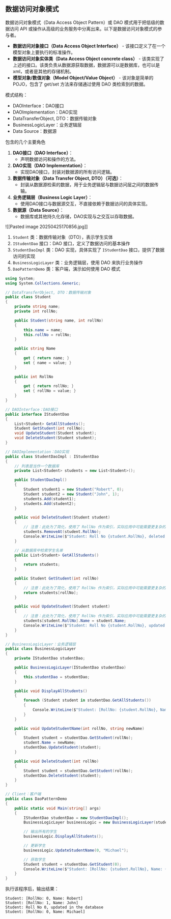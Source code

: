 ## 数据访问对象模式
数据访问对象模式（Data Access Object Pattern）或 DAO 模式用于把低级的数据访问 API 或操作从高级的业务服务中分离出来。以下是数据访问对象模式的参与者。
- **数据访问对象接口（Data Access Object Interface）** - 该接口定义了在一个模型对象上要执行的标准操作。
- **数据访问对象实体类（Data Access Object concrete class）** - 该类实现了上述的接口。该类负责从数据源获取数据，数据源可以是数据库，也可以是 xml，或者是其他的存储机制。
- **模型对象/数值对象（Model Object/Value Object）** - 该对象是简单的 POJO，包含了 get/set 方法来存储通过使用 DAO 类检索到的数据。

模式结构：
- DAOInterface：DAO接口
- DAOImplementation：DAO实现
- DataTransferObject, DTO：数据传输对象
- BusinessLogicLayer：业务逻辑层
- Data Source：数据源

包含的几个主要角色
1. **DAO接口（DAO Interface）**：
    - 声明数据访问和操作的方法。
2. **DAO实现（DAO Implementation）**：
    - 实现DAO接口，封装对数据源的所有访问逻辑。
3. **数据传输对象（Data Transfer Object, DTO）（可选）**：
    - 封装从数据源检索的数据，用于业务逻辑层与数据访问层之间的数据传输。
4. **业务逻辑层（Business Logic Layer）**：
    - 使用DAO接口与数据源交互，不直接依赖于数据访问的具体实现。
5. **数据源（Data Source）**：
    - 数据库或其他持久化存储，DAO实现与之交互以存取数据。

![[Pasted image 20250425170856.jpg]]

1. `Student` 类：数据传输对象（DTO），表示学生实体
2. `IStudentDao` 接口：DAO 接口，定义了数据访问的基本操作
3. `StudentDaoImpl` 类：DAO 实现，具体实现了 `IStudentDao` 接口，提供了数据访问的实现
4. `BusinessLogicLayer` 类：业务逻辑层，使用 DAO 来执行业务操作
5. `DaoPatternDemo` 类：客户端，演示如何使用 DAO 模式

``` cs
using System;
using System.Collections.Generic;

// DataTransferObject, DTO：数据传输对象
public class Student
{
    private string name;
    private int rollNo;

    public Student(string name, int rollNo)
    {
        this.name = name;
        this.rollNo = rollNo;
    }

    public string Name
    {
        get { return name; }
        set { name = value; }
    }

    public int RollNo
    {
        get { return rollNo; }
        set { rollNo = value; }
    }
}

// DAOInterface：DAO接口
public interface IStudentDao
{
    List<Student> GetAllStudents();
    Student GetStudent(int rollNo);
    void UpdateStudent(Student student);
    void DeleteStudent(Student student);
}

// DAOImplementation：DAO实现
public class StudentDaoImpl : IStudentDao
{
    // 列表是当作一个数据库
    private List<Student> students = new List<Student>();

    public StudentDaoImpl()
    {
        Student student1 = new Student("Robert", 0);
        Student student2 = new Student("John", 1);
        students.Add(student1);
        students.Add(student2);
    }

    public void DeleteStudent(Student student)
    {
        // 注意：此处为了简化，使用了 RollNo 作为索引，实际应用中可能需要更复杂的查找逻辑
        students.RemoveAt(student.RollNo);
        Console.WriteLine($"Student: Roll No {student.RollNo}, deleted from database");
    }

    // 从数据库中检索学生名单
    public List<Student> GetAllStudents()
    {
        return students;
    }

    public Student GetStudent(int rollNo)
    {
        // 注意：此处为了简化，使用了 RollNo 作为索引，实际应用中可能需要更复杂的查找逻辑
        return students[rollNo];
    }

    public void UpdateStudent(Student student)
    {
        // 注意：此处为了简化，使用了 RollNo 作为索引，实际应用中可能需要更复杂的查找逻辑
        students[student.RollNo].Name = student.Name;
        Console.WriteLine($"Student: Roll No {student.RollNo}, updated in the database");
    }
}

// BusinessLogicLayer：业务逻辑层
public class BusinessLogicLayer
{
    private IStudentDao studentDao;

    public BusinessLogicLayer(IStudentDao studentDao)
    {
        this.studentDao = studentDao;
    }

    public void DisplayAllStudents()
    {
        foreach (Student student in studentDao.GetAllStudents())
        {
            Console.WriteLine($"Student: [RollNo: {student.RollNo}, Name: {student.Name}]");
        }
    }

    public void UpdateStudentName(int rollNo, string newName)
    {
        Student student = studentDao.GetStudent(rollNo);
        student.Name = newName;
        studentDao.UpdateStudent(student);
    }

    public void DeleteStudent(int rollNo)
    {
        Student student = studentDao.GetStudent(rollNo);
        studentDao.DeleteStudent(student);
    }
}

// Client：客户端
public class DaoPatternDemo
{
    public static void Main(string[] args)
    {
        IStudentDao studentDao = new StudentDaoImpl();
        BusinessLogicLayer businessLogic = new BusinessLogicLayer(studentDao);

        // 输出所有的学生
        businessLogic.DisplayAllStudents();

        // 更新学生
        businessLogic.UpdateStudentName(0, "Michael");

        // 获取学生
        Student student = studentDao.GetStudent(0);
        Console.WriteLine($"Student: [RollNo: {student.RollNo}, Name: {student.Name}]");
    }
}
```

执行该程序后，输出结果：
```
Student: [RollNo: 0, Name: Robert]
Student: [RollNo: 1, Name: John]
Student: Roll No 0, updated in the database
Student: [RollNo: 0, Name: Michael]
```